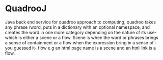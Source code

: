 QuadrooJ
========

Java back end service for quadroo approach to computing; quadroo takes any phrase /word, puts in a dictionary with an optional namespace,
and creates the word in  one more category depending on the nature of its use- which is either a scene or a flow. Scene is when the word or phrases brings a sense of containment or a flow 
when the expression bring in a sense of - you guessed it- flow e.g an html page name is a scene and an htnl link is a flow.
